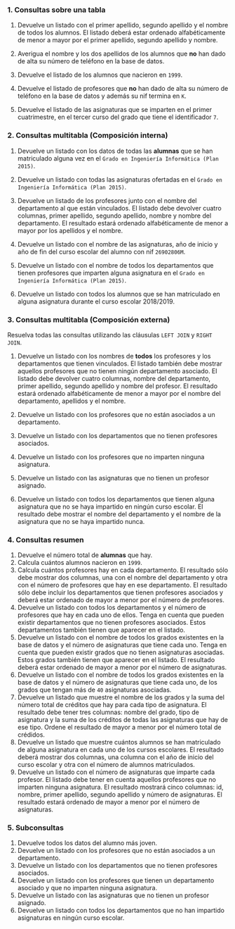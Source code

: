 


### 1. Consultas sobre una tabla

1. Devuelve un listado con el primer apellido, segundo apellido y el nombre de todos los alumnos. El listado deberá estar ordenado alfabéticamente de menor a mayor por el primer apellido, segundo apellido y nombre.

2. Averigua el nombre y los dos apellidos de los alumnos que **no** han dado de alta su número de teléfono en la base de datos.

3. Devuelve el listado de los alumnos que nacieron en `1999`.

4. Devuelve el listado de profesores que **no** han dado de alta su número de teléfono en la base de datos y además su nif termina en `K`.

5. Devuelve el listado de las asignaturas que se imparten en el primer cuatrimestre, en el tercer curso del grado que tiene el identificador `7`.








### 2. Consultas multitabla (Composición interna)

1. Devuelve un listado con los datos de todas las **alumnas** que se han matriculado alguna vez en el `Grado en Ingeniería Informática (Plan 2015)`.

2. Devuelve un listado con todas las asignaturas ofertadas en el `Grado en Ingeniería Informática (Plan 2015)`.

3. Devuelve un listado de los profesores junto con el nombre del departamento al que están vinculados. El listado debe devolver cuatro columnas, primer apellido, segundo apellido, nombre y nombre del departamento. El resultado estará ordenado alfabéticamente de menor a mayor por los apellidos y el nombre.

4. Devuelve un listado con el nombre de las asignaturas, año de inicio y año de fin del curso escolar del alumno con nif `26902806M`.

5. Devuelve un listado con el nombre de todos los departamentos que tienen profesores que imparten alguna asignatura en el `Grado en Ingeniería Informática (Plan 2015)`.

6. Devuelve un listado con todos los alumnos que se han matriculado en alguna asignatura durante el curso escolar 2018/2019.










### 3. Consultas multitabla (Composición externa)

Resuelva todas las consultas utilizando las cláusulas `LEFT JOIN` y `RIGHT JOIN`.

1. Devuelve un listado con los nombres de **todos** los profesores y los departamentos que tienen vinculados. El listado también debe mostrar aquellos profesores que no tienen ningún departamento asociado. El listado debe devolver cuatro columnas, nombre del departamento, primer apellido, segundo apellido y nombre del profesor. El resultado estará ordenado alfabéticamente de menor a mayor por el nombre del departamento, apellidos y el nombre.

2. Devuelve un listado con los profesores que no están asociados a un departamento.

3. Devuelve un listado con los departamentos que no tienen profesores asociados.

4. Devuelve un listado con los profesores que no imparten ninguna asignatura.

5. Devuelve un listado con las asignaturas que no tienen un profesor asignado.

6. Devuelve un listado con todos los departamentos que tienen alguna asignatura que no se haya impartido en ningún curso escolar. El resultado debe mostrar el nombre del departamento y el nombre de la asignatura que no se haya impartido nunca.









### 4. Consultas resumen

1. Devuelve el número total de **alumnas** que hay.
2. Calcula cuántos alumnos nacieron en `1999`.
3. Calcula cuántos profesores hay en cada departamento. El resultado sólo debe mostrar dos columnas, una con el nombre del departamento y otra con el número de profesores que hay en ese departamento. El resultado sólo debe incluir los departamentos que tienen profesores asociados y deberá estar ordenado de mayor a menor por el número de profesores.
4. Devuelve un listado con todos los departamentos y el número de profesores que hay en cada uno de ellos. Tenga en cuenta que pueden existir departamentos que no tienen profesores asociados. Estos departamentos también tienen que aparecer en el listado.
5. Devuelve un listado con el nombre de todos los grados existentes en la base de datos y el número de asignaturas que tiene cada uno. Tenga en cuenta que pueden existir grados que no tienen asignaturas asociadas. Estos grados también tienen que aparecer en el listado. El resultado deberá estar ordenado de mayor a menor por el número de asignaturas.
6. Devuelve un listado con el nombre de todos los grados existentes en la base de datos y el número de asignaturas que tiene cada uno, de los grados que tengan más de `40` asignaturas asociadas.
7. Devuelve un listado que muestre el nombre de los grados y la suma del número total de créditos que hay para cada tipo de asignatura. El resultado debe tener tres columnas: nombre del grado, tipo de asignatura y la suma de los créditos de todas las asignaturas que hay de ese tipo. Ordene el resultado de mayor a menor por el número total de crédidos.
8. Devuelve un listado que muestre cuántos alumnos se han matriculado de alguna asignatura en cada uno de los cursos escolares. El resultado deberá mostrar dos columnas, una columna con el año de inicio del curso escolar y otra con el número de alumnos matriculados.
9. Devuelve un listado con el número de asignaturas que imparte cada profesor. El listado debe tener en cuenta aquellos profesores que no imparten ninguna asignatura. El resultado mostrará cinco columnas: id, nombre, primer apellido, segundo apellido y número de asignaturas. El resultado estará ordenado de mayor a menor por el número de asignaturas.

### 5. Subconsultas

1. Devuelve todos los datos del alumno más joven.
2. Devuelve un listado con los profesores que no están asociados a un departamento.
3. Devuelve un listado con los departamentos que no tienen profesores asociados.
4. Devuelve un listado con los profesores que tienen un departamento asociado y que no imparten ninguna asignatura.
5. Devuelve un listado con las asignaturas que no tienen un profesor asignado.
6. Devuelve un listado con todos los departamentos que no han impartido asignaturas en ningún curso escolar.
